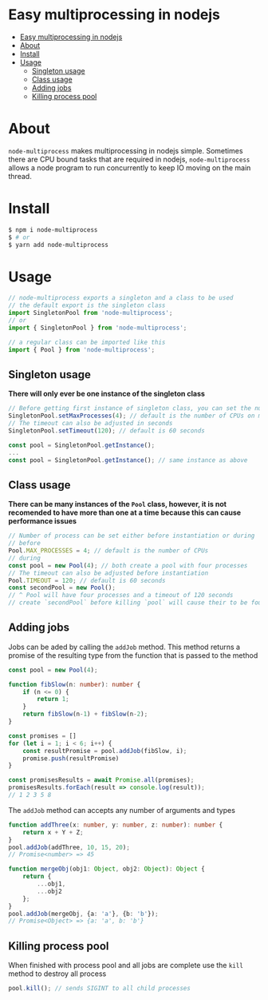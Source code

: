 Easy multiprocessing in nodejs
===
<!-- toc -->
- [Easy multiprocessing in nodejs](#easy-multiprocessing-in-nodejs)
- [About](#about)
- [Install](#install)
- [Usage](#usage)
  - [Singleton usage](#singleton-usage)
  - [Class usage](#class-usage)
  - [Adding jobs](#adding-jobs)
  - [Killing process pool](#killing-process-pool)
<!-- tocstop -->
# About
`node-multiprocess` makes multiprocessing in nodejs simple. Sometimes there are CPU bound tasks that are required in nodejs, `node-multiprocess` allows a node program to run concurrently to keep IO moving on the main thread.

# Install
```bash
$ npm i node-multiprocess
$ # or
$ yarn add node-multiprocess
```
# Usage
```typescript
// node-multiprocess exports a singleton and a class to be used
// the default export is the singleton class
import SingletonPool from 'node-multiprocess';
// or
import { SingletonPool } from 'node-multiprocess';

// a regular class can be imported like this
import { Pool } from 'node-multiprocess'; 
```
## Singleton usage
**There will only ever be one instance of the singleton class**
```typescript
// Before getting first instance of singleton class, you can set the number of processes 
SingletonPool.setMaxProcesses(4); // default is the number of CPUs on machine
// The timeout can also be adjusted in seconds
SingletonPool.setTimeout(120); // default is 60 seconds

const pool = SingletonPool.getInstance();
...
const pool = SingletonPool.getInstance(); // same instance as above
```
## Class usage
**There can be many instances of the `Pool` class, however, it is not recomended to have more than one at a time because this can cause performance issues**
```typescript
// Number of process can be set either before instantiation or during
// before 
Pool.MAX_PROCESSES = 4; // default is the number of CPUs
// during
const pool = new Pool(4); // both create a pool with four processes
// The timeout can also be adjusted before instantiation
Pool.TIMEOUT = 120; // default is 60 seconds
const secondPool = new Pool();
// ^ Pool will have four processes and a timeout of 120 seconds
// create `secondPool` before killing `pool` will cause their to be four additional worker processes alive
```
## Adding jobs
Jobs can be aded by calling the `addJob` method. This method returns a promise of the resulting type from the function that is passed to the method
```typescript
const pool = new Pool(4);

function fibSlow(n: number): number {
    if (n <= 0) {
        return 1;
    }
    return fibSlow(n-1) + fibSlow(n-2);
}

const promises = []
for (let i = 1; i < 6; i++) {
    const resultPromise = pool.addJob(fibSlow, i);
    promise.push(resultPromise)
}

const promisesResults = await Promise.all(promises);
promisesResults.forEach(result => console.log(result));
// 1 2 3 5 8
```
The `addJob` method can accepts any number of arguments and types
```typescript
function addThree(x: number, y: number, z: number): number {
    return x + Y + Z;
}
pool.addJob(addThree, 10, 15, 20);
// Promise<number> => 45

function mergeObj(obj1: Object, obj2: Object): Object {
    return {
        ...obj1,
        ...obj2
    };
}
pool.addJob(mergeObj, {a: 'a'}, {b: 'b'});
// Promise<Object> => {a: 'a', b: 'b'}
```
## Killing process pool
When finished with process pool and all jobs are complete use the `kill` method to destroy all process
```typescript
pool.kill(); // sends SIGINT to all child processes
```